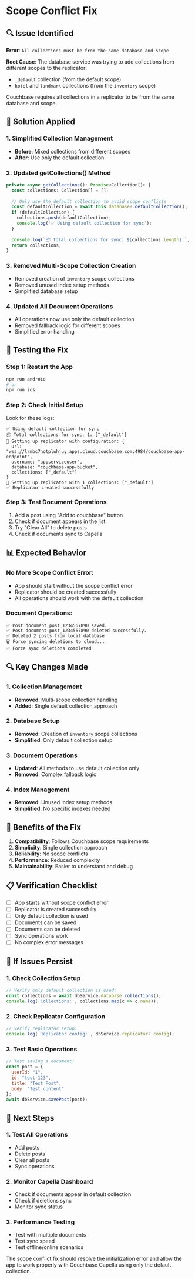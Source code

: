 # Scope Conflict Fix

## 🔍 **Issue Identified**

**Error**: `All collections must be from the same database and scope`

**Root Cause**: The database service was trying to add collections from different scopes to the replicator:
- `_default` collection (from the default scope)
- `hotel` and `landmark` collections (from the `inventory` scope)

Couchbase requires all collections in a replicator to be from the same database and scope.

## 🔧 **Solution Applied**

### **1. Simplified Collection Management**
- **Before**: Mixed collections from different scopes
- **After**: Use only the default collection

### **2. Updated getCollections() Method**
```typescript
private async getCollections(): Promise<Collection[]> {
  const collections: Collection[] = [];
  
  // Only use the default collection to avoid scope conflicts
  const defaultCollection = await this.database?.defaultCollection();
  if (defaultCollection) {
    collections.push(defaultCollection);
    console.log('✅ Using default collection for sync');
  }
  
  console.log(`📦 Total collections for sync: ${collections.length}:`, collections.map(c => c.name));
  return collections;
}
```

### **3. Removed Multi-Scope Collection Creation**
- Removed creation of `inventory` scope collections
- Removed unused index setup methods
- Simplified database setup

### **4. Updated All Document Operations**
- All operations now use only the default collection
- Removed fallback logic for different scopes
- Simplified error handling

## 🚀 **Testing the Fix**

### **Step 1: Restart the App**
```bash
npm run android
# or
npm run ios
```

### **Step 2: Check Initial Setup**
Look for these logs:
```
✅ Using default collection for sync
📦 Total collections for sync: 1: ["_default"]
🔧 Setting up replicator with configuration: {
  url: "wss://lrmbc7notplwhjuy.apps.cloud.couchbase.com:4984/couchbase-app-endpoint",
  username: "appserviceuser",
  database: "couchbase-app-bucket",
  collections: ["_default"]
}
🔄 Setting up replicator with 1 collections: ["_default"]
✅ Replicator created successfully
```

### **Step 3: Test Document Operations**
1. Add a post using "Add to couchbase" button
2. Check if document appears in the list
3. Try "Clear All" to delete posts
4. Check if documents sync to Capella

## 📊 **Expected Behavior**

### **No More Scope Conflict Error:**
- App should start without the scope conflict error
- Replicator should be created successfully
- All operations should work with the default collection

### **Document Operations:**
```
✅ Post document post_1234567890 saved.
✅ Post document post_1234567890 deleted successfully.
✅ Deleted 2 posts from local database
🗑️ Force syncing deletions to cloud...
✅ Force sync deletions completed
```

## 🔍 **Key Changes Made**

### **1. Collection Management**
- **Removed**: Multi-scope collection handling
- **Added**: Single default collection approach

### **2. Database Setup**
- **Removed**: Creation of `inventory` scope collections
- **Simplified**: Only default collection setup

### **3. Document Operations**
- **Updated**: All methods to use default collection only
- **Removed**: Complex fallback logic

### **4. Index Management**
- **Removed**: Unused index setup methods
- **Simplified**: No specific indexes needed

## 🎯 **Benefits of the Fix**

1. **Compatibility**: Follows Couchbase scope requirements
2. **Simplicity**: Single collection approach
3. **Reliability**: No scope conflicts
4. **Performance**: Reduced complexity
5. **Maintainability**: Easier to understand and debug

## 📋 **Verification Checklist**

- [ ] App starts without scope conflict error
- [ ] Replicator is created successfully
- [ ] Only default collection is used
- [ ] Documents can be saved
- [ ] Documents can be deleted
- [ ] Sync operations work
- [ ] No complex error messages

## 🔧 **If Issues Persist**

### **1. Check Collection Setup**
```javascript
// Verify only default collection is used:
const collections = await dbService.database.collections();
console.log('Collections:', collections.map(c => c.name));
```

### **2. Check Replicator Configuration**
```javascript
// Verify replicator setup:
console.log('Replicator config:', dbService.replicator?.config);
```

### **3. Test Basic Operations**
```javascript
// Test saving a document:
const post = {
  userId: "1",
  id: "test-123",
  title: "Test Post",
  body: "Test content"
};
await dbService.savePost(post);
```

## 🎯 **Next Steps**

### **1. Test All Operations**
- Add posts
- Delete posts
- Clear all posts
- Sync operations

### **2. Monitor Capella Dashboard**
- Check if documents appear in default collection
- Check if deletions sync
- Monitor sync status

### **3. Performance Testing**
- Test with multiple documents
- Test sync speed
- Test offline/online scenarios

The scope conflict fix should resolve the initialization error and allow the app to work properly with Couchbase Capella using only the default collection.